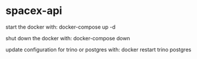 # spacex-api

start the docker with:
docker-compose up -d

shut down the docker with:
docker-compose down

update configuration for trino or postgres with:
docker restart trino postgres